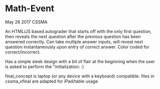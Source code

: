# Math-Event
May 26 2017 CSSMA

An HTML/JS based autograder that starts off with the only first question, then reveals the next question after the previous question has been answered correctly. Can take multiple answer inputs, will reveal next question instantaneously upon entry of correct answer. Color coded for correct/incorrect.

Has a simple sleek design with a bit of flair at the beginning when the user is asked to perform the "initialization: :)

final_concept is laptop (or any device with a keyboard) compatible.
files in cssma_vfinal are adapted for iPad/table usage

